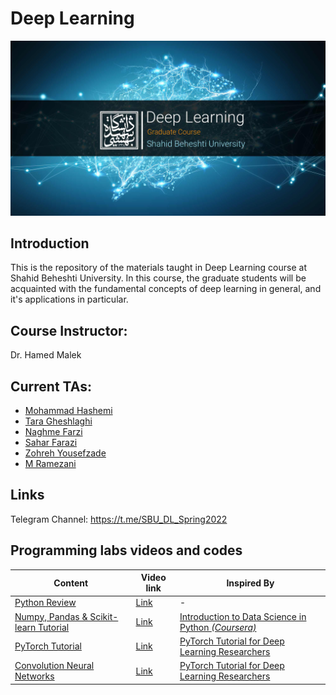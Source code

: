 # Deep Learning

<p align="center">
  <img src="https://github.com/SBU-CE/Deep-Learning/blob/main/images/course-logo.jpg">	
</p>

## Introduction

This is the repository of the materials taught in Deep Learning course at Shahid Beheshti University. In this course, the graduate students will be acquainted with the fundamental concepts of deep learning in general, and it's applications in particular.


## Course Instructor:

Dr. Hamed Malek

## Current TAs:

* [Mohammad Hashemi](https://github.com/mohammadhashemii)
* [Tara Gheshlaghi](https://github.com/GhTara)
* [Naghme Farzi](https://github.com/naghmefarzi)
* [Sahar Farazi](https://github.com/Sahari-96)
* [Zohreh Yousefzade](https://github.com/ZohrehYousefzadeh)
* [M Ramezani](https://github.com/M.Ramezani)



## Links

Telegram Channel: https://t.me/SBU_DL_Spring2022

## Programming labs videos and codes

| Content | Video link | Inspired By |
| ------------- | ------------- | ------------- |
| [Python Review](https://github.com/SBU-CE/Deep-Learning/tree/main/spring-2022/labs/1_python-review)  | [Link](https://drive.google.com/file/d/1h87oBUv2sOU6I4qMnUHUXtkjUVgQKEx3/view)  | - |
| [Numpy, Pandas & Scikit-learn Tutorial](https://github.com/SBU-CE/Deep-Learning/tree/main/spring-2022/labs/2_numpy-pandas-sklearn-tutorial)  | [Link](https://drive.google.com/drive/folders/1HGsUFW5ekZPAaiQVVJUH2H1rRnni9QTj?usp=sharing)  | [Introduction to Data Science in Python *(Coursera)*](https://www.coursera.org/learn/python-data-analysis)|
| [PyTorch Tutorial](https://github.com/SBU-CE/Deep-Learning/tree/main/spring-2022/labs/3_pytorch-tutorial) | [Link](https://t.me/SBU_DL_Spring2022_chat/104) | [PyTorch Tutorial for Deep Learning Researchers](https://github.com/yunjey/pytorch-tutorial) |
| [Convolution Neural Networks](https://github.com/SBU-CE/Deep-Learning/tree/main/spring-2022/labs/4_cnn) | [Link](https://t.me/SBU_DL_Spring2022_chat/240) | [PyTorch Tutorial for Deep Learning Researchers](https://github.com/yunjey/pytorch-tutorial)
   

